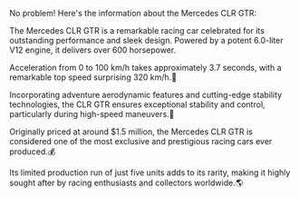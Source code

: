 No problem! Here's the information about the Mercedes CLR GTR:

The Mercedes CLR GTR is a remarkable racing car celebrated for its outstanding performance and sleek design. Powered by a potent 6.0-liter V12 engine, it delivers over 600 horsepower.

Acceleration from 0 to 100 km/h takes approximately 3.7 seconds, with a remarkable top speed surprising 320 km/h.🥇

Incorporating adventure aerodynamic features and cutting-edge stability technologies, the CLR GTR ensures exceptional stability and control, particularly during high-speed maneuvers.💨

Originally priced at around $1.5 million, the Mercedes CLR GTR is considered one of the most exclusive and prestigious racing cars ever produced.💰

Its limited production run of just five units adds to its rarity, making it highly sought after by racing enthusiasts and collectors worldwide.🌎
